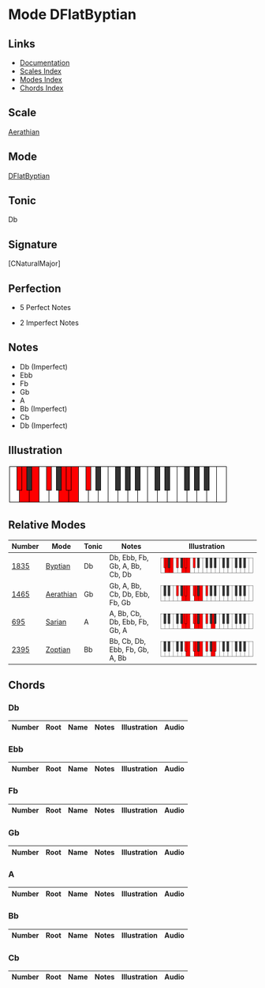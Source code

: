 # Mode DFlatByptian

## Links

- [Documentation](index.md)
- [Scales Index](Scales.md)
- [Modes Index](Modes.md)
- [Chords Index](Chords.md)

## Scale

[Aerathian](ScaleAerathian.md)

## Mode

[DFlatByptian](ModeDFlatByptian.md)

## Tonic

Db

## Signature

[CNaturalMajor]

## Perfection

 - 5 Perfect Notes

 - 2 Imperfect Notes

## Notes

- Db (Imperfect)
- Ebb
- Fb
- Gb
- A
- Bb (Imperfect)
- Cb
- Db (Imperfect)

## Illustration

![DFlatByptian](ModeDFlatByptian.png)

## Relative Modes

| Number | Mode | Tonic | Notes | Illustration |
|--------|------|-------|-------|--------------|
| [1835](https://ianring.com/musictheory/scales/1835) | [Byptian](ModeByptian.md) | Db | Db, Ebb, Fb, Gb, A, Bb, Cb, Db | ![DFlatByptian](ModeDFlatByptian.png) |
| [1465](https://ianring.com/musictheory/scales/1465) | [Aerathian](ModeAerathian.md) | Gb | Gb, A, Bb, Cb, Db, Ebb, Fb, Gb | ![GFlatAerathian](ModeGFlatAerathian.png) |
| [695](https://ianring.com/musictheory/scales/695) | [Sarian](ModeSarian.md) | A | A, Bb, Cb, Db, Ebb, Fb, Gb, A | ![ANaturalSarian](ModeANaturalSarian.png) |
| [2395](https://ianring.com/musictheory/scales/2395) | [Zoptian](ModeZoptian.md) | Bb | Bb, Cb, Db, Ebb, Fb, Gb, A, Bb | ![BFlatZoptian](ModeBFlatZoptian.png) |

## Chords

### Db

| Number | Root | Name | Notes | Illustration | Audio |
|--------|------|------|-------|--------------|-------|

### Ebb

| Number | Root | Name | Notes | Illustration | Audio |
|--------|------|------|-------|--------------|-------|

### Fb

| Number | Root | Name | Notes | Illustration | Audio |
|--------|------|------|-------|--------------|-------|

### Gb

| Number | Root | Name | Notes | Illustration | Audio |
|--------|------|------|-------|--------------|-------|

### A

| Number | Root | Name | Notes | Illustration | Audio |
|--------|------|------|-------|--------------|-------|

### Bb

| Number | Root | Name | Notes | Illustration | Audio |
|--------|------|------|-------|--------------|-------|

### Cb

| Number | Root | Name | Notes | Illustration | Audio |
|--------|------|------|-------|--------------|-------|

